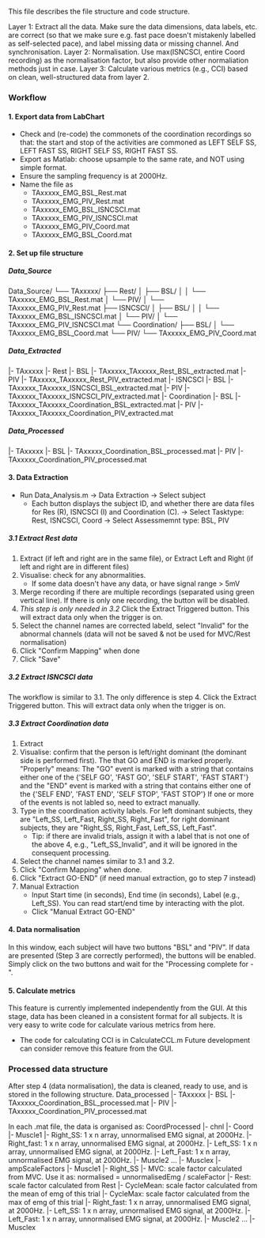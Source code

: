 This file describes the file structure and code structure.

Layer 1: Extract all the data. 
         Make sure the data dimensions, data labels, etc. are correct 
         (so that we make sure e.g. fast pace doesn't mistakenly labelled as self-selected pace), 
         and label missing data or missing channel. 
         And synchronisation.
Layer 2: Normalisation. 
         Use max(ISNCSCI, entire Coord recording) as the normalisation factor, 
         but also provide other normaliation methods just in case. 
Layer 3: Calculate various metrics (e.g., CCI)
         based on clean, well-structured data from layer 2.

### Workflow
#### 1. Export data from LabChart
- Check and (re-code) the commonets of the coordination recordings so that: the start and stop of the activities are commoned as LEFT SELF SS, LEFT FAST SS, RIGHT SELF SS, RIGHT FAST SS.
- Export as Matlab: choose upsample to the same rate, and NOT using simple format.
- Ensure the sampling frequency is at 2000Hz.
- Name the file as 
    - TAxxxxx_EMG_BSL_Rest.mat
    - TAxxxxx_EMG_PIV_Rest.mat
    - TAxxxxx_EMG_BSL_ISNCSCI.mat
    - TAxxxxx_EMG_PIV_ISNCSCI.mat
    - TAxxxxx_EMG_PIV_Coord.mat
    - TAxxxxx_EMG_BSL_Coord.mat

#### 2. Set up file structure
##### Data_Source
Data_Source/
└── TAxxxxx/
    ├── Rest/
    │   ├── BSL/
    │   │   └── TAxxxxx_EMG_BSL_Rest.mat
    │   └── PIV/
    │       └── TAxxxxx_EMG_PIV_Rest.mat
    ├── ISNCSCI/
    │   ├── BSL/
    │   │   └── TAxxxxx_EMG_BSL_ISNCSCI.mat
    │   └── PIV/
    │       └── TAxxxxx_EMG_PIV_ISNCSCI.mat
    └── Coordination/
        ├── BSL/
        │   └── TAxxxxx_EMG_BSL_Coord.mat
        └── PIV/
            └── TAxxxxx_EMG_PIV_Coord.mat


##### Data_Extracted
|- TAxxxxx
    |- Rest
        |- BSL
            |- TAxxxxx_TAxxxxx_Rest_BSL_extracted.mat
        |- PIV
            |- TAxxxxx_TAxxxxx_Rest_PIV_extracted.mat
    |- ISNCSCI
        |- BSL
            |- TAxxxxx_TAxxxxx_ISNCSCI_BSL_extracted.mat
        |- PIV
            |- TAxxxxx_TAxxxxx_ISNCSCI_PIV_extracted.mat
    |- Coordination
        |- BSL
            |- TAxxxxx_TAxxxxx_Coordination_BSL_extracted.mat
        |- PIV
            |- TAxxxxx_TAxxxxx_Coordination_PIV_extracted.mat
##### Data_Processed
|- TAxxxxx
    |- BSL
        |- TAxxxxx_Coordination_BSL_processed.mat
    |- PIV
        |- TAxxxxx_Coordination_PIV_processed.mat

#### 3. Data Extraction
- Run Data_Analysis.m
-> Data Extraction
-> Select subject
    - Each button displays the subject ID, and whether there are data files for Res (R), ISNCSCI (I) and Coordination (C).
-> Select Tasktype: Rest, ISNCSCI, Coord
-> Select Assessmemnt type: BSL, PIV

##### 3.1 Extract Rest data
1. Extract (if left and right are in the same file), or Extract Left and Right (if left and right are in different files)
2. Visualise: check for any abnormalities.
    - If some data doesn't have any data, or have signal range > 5mV
3. Merge recording if there are multiple recordings (separated using green vertical line). If there is only one recording, the button will be disabled.
4. *This step is only needed in 3.2* Click the Extract Triggered button. This will extract data only when the trigger is on.
5. Select the channel names are corrected labeld, select "Invalid" for the abnormal channels (data will not be saved & not be used for MVC/Rest normalisation)
6. Click "Confirm Mapping" when done
7. Click "Save"

##### 3.2 Extract ISNCSCI data
The workflow is similar to 3.1.
The only difference is step 4. Click the Extract Triggered button. This will extract data only when the trigger is on.

##### 3.3 Extract Coordination data
1. Extract
2. Visualise: confirm that the person is left/right dominant (the dominant side is performed first). The that GO and END is marked properly.
    "Properly" means: The "GO" event is marked with a string that contains either one of the {'SELF GO', 'FAST GO', 'SELF START', 'FAST START'} and the "END" event is marked with a string that contains either one of the {'SELF END', 'FAST END', 'SELF STOP', 'FAST STOP'} If one or more of the events is not labled so, need to extract manually.
3. Type in the coordination activity labels. For left dominant subjects, they are "Left_SS, Left_Fast, Right_SS, Right_Fast", for right dominant subjects, they are "Right_SS, Right_Fast, Left_SS, Left_Fast". 
    - Tip: if there are invalid trials, assign it with a label that is not one of the above 4, e.g., "Left_SS_Invalid", and it will be ignored in the consequent processing.
4. Select the channel names similar to 3.1 and 3.2. 
5. Click "Confirm Mapping" when done.
6. Click "Extract GO-END" (if need manual extraction, go to step 7 instead)
7. Manual Extraction
    - Input Start time (in seconds), End time (in seconds), Label (e.g., Left_SS). You can read start/end time by interacting with the plot.
    - Click "Manual Extract GO-END" 

#### 4. Data normalisation
In this window, each subject will have two buttons "BSL" and "PIV". If data are presented (Step 3 are correctly performed), the buttons will be enabled. Simply click on the two buttons and wait for the "Processing complete for <subject ID> - <Assessment type>". 

#### 5. Calculate metrics
This feature is currently implemented independently from the GUI. 
At this stage, data has been cleaned in a consistent format for all subjects. It is very easy to write code for calculate various metrics from here.
- The code for calculating CCI is in CalculateCCL.m
Future development can consider remove this feature from the GUI.

### Processed data structure
After step 4 (data normalisation), the data is cleaned, ready to use, and is stored in the following structure.
Data_processed
|- TAxxxxx
    |- BSL
        |- TAxxxxx_Coordination_BSL_processed.mat
    |- PIV
        |- TAxxxxx_Coordination_PIV_processed.mat

In each .mat file, the data is organised as:
CoordProcessed
|- chnl
    |- Coord
        |- Muscle1
            |- Right_SS: 1 x n array, unnormalised EMG signal, at 2000Hz.
            |- Right_fast: 1 x n array, unnormalised EMG signal, at 2000Hz.
            |- Left_SS: 1 x n array, unnormalised EMG signal, at 2000Hz.
            |- Left_Fast: 1 x n array, unnormalised EMG signal, at 2000Hz.
        |- Muscle2
        ...
        |- Musclex
|- ampScaleFactors
    |- Muscle1
        |- Right_SS
            |- MVC: scale factor calculated from MVC. Use it as: normalised = unnormalisedEmg / scaleFactor
            |- Rest: scale factor calculated from Rest 
            |- CycleMean: scale factor calculated from the mean of emg of this trial
            |- CycleMax: scale factor calculated from the max of emg of this trial
        |- Right_fast: 1 x n array, unnormalised EMG signal, at 2000Hz.
        |- Left_SS: 1 x n array, unnormalised EMG signal, at 2000Hz.
        |- Left_Fast: 1 x n array, unnormalised EMG signal, at 2000Hz.
    |- Muscle2
    ...
    |- Musclex